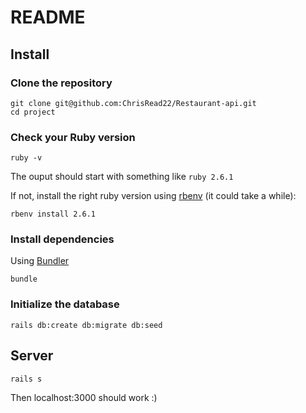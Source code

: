 # README

## Install

### Clone the repository

```shell
git clone git@github.com:ChrisRead22/Restaurant-api.git
cd project
```

### Check your Ruby version

```shell
ruby -v
```

The ouput should start with something like `ruby 2.6.1`

If not, install the right ruby version using [rbenv](https://github.com/rbenv/rbenv) (it could take a while):

```shell
rbenv install 2.6.1
```

### Install dependencies

Using [Bundler](https://github.com/bundler/bundler)

```shell
bundle
```
### Initialize the database

```shell
rails db:create db:migrate db:seed
```
## Server

```shell
rails s
```

Then localhost:3000 should work :)
